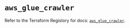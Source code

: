 # `aws_glue_crawler`

Refer to the Terraform Registory for docs: [`aws_glue_crawler`](https://registry.terraform.io/providers/hashicorp/aws/4.66.0/docs/resources/glue_crawler).
